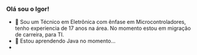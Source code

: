 ### Olá sou o Igor!


- 🔭 Sou um Técnico em Eletrônica com ênfase em Microcontroladores, tenho experiencia de 17 anos na área.  No momento estou em migração de carreira, para TI.
- 🌱 Estou aprendendo Java no momento...
- <!--
- 💬 Ask me about ...
- 📫 How to reach me: ...
- 😄 Pronouns: ...
- ⚡ Fun fact: ...
- -->
- 

